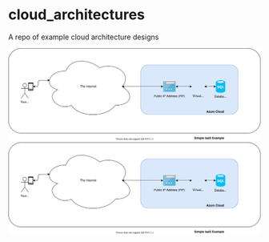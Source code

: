 # cloud_architectures
A repo of example cloud architecture designs


![Basic IaaS Setup](./designs/1.0_basic_iaas_example.svg)
<img src="./designs/1.0_basic_iaas_example.svg">
